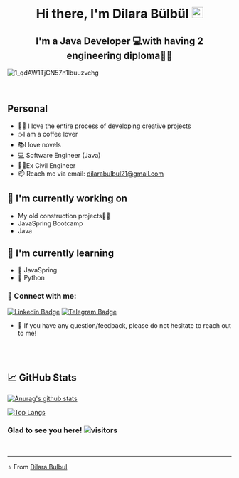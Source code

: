 <!---
DBulbul/DBulbul is a ✨ special ✨ repository because its `README.md` (this file) appears on your GitHub profile.
You can click the Preview link to take a look at your changes.Gifs and photos to use later is following;
--->
<!---[dilara bülbül](https://user-images.githubusercontent.com/97522259/160603809-8f08ce63-fd9b-4222-af1d-7e991f246864.png)
![191815_5d9d3ff1ad894e96a2f0a86681563555_mv2 (1)](https://user-images.githubusercontent.com/97522259/160606235-8bc5a3f2-4f07-4e87-8549-ed26103c3088.gif)
 ![9dcb36579d4518b31451906466dc735d](https://user-images.githubusercontent.com/97522259/160607701-8d9b590d-3e4d-4cca-be4d-386e94a897ef.gif)
![605609942900a56b7d9547ee_animation_500_kmhu8z1q](https://user-images.githubusercontent.com/97522259/160607960-a9b9a161-0050-4cbe-a348-1186bb5713a3.gif)
![gif-dilara](https://user-images.githubusercontent.com/97522259/160608365-eec249d4-842c-4ec2-91ef-f264cfe80c35.gif)
--->

<h1 align="center"> Hi there, I'm Dilara Bülbül <img src="https://media.giphy.com/media/hvRJCLFzcasrR4ia7z/giphy.gif" width="25px">
</h1>

<h2 align="center">
I'm a Java Developer 💻with having 2 engineering diploma👩‍🎓
  </h2> 
 

![1_qdAW1TjCN57h1lbuuzvchg](https://user-images.githubusercontent.com/97522259/160608626-1359a052-e29d-4890-9187-68ee43c75f45.gif)

</br>  

## Personal

                
- 👩‍💻 I love the entire process of developing creative projects                               
- ☕I am a coffee lover
- 📚I love novels
- :computer: Software Engineer (Java)
- 👷‍♀️Ex Civil Engineer  
- 📫 Reach me via email: dilarabulbul21@gmail.com 


## 🔭 I'm currently working on

- My old construction projects👷‍♀️
- JavaSpring Bootcamp
- Java

## 🌱 I'm currently learning

- 📱 JavaSpring
- 🐍 Python

### 🤝 Connect with me:


[![Linkedin Badge](https://img.shields.io/badge/-LinkedIn-0e76a8?style=flat-square&logo=Linkedin&logoColor=white)](https://www.linkedin.com/in/dilara-bülbül/)
[![Telegram Badge](https://img.shields.io/badge/-Telegram-0088cc?style=flat-square&logo=Telegram&logoColor=white)](https://t.me/DilaraBulbul)
</br>
- 💬 If you have any question/feedback, please do not hesitate to reach out to me!

</br>
</br>


## 📈 GitHub Stats 

[![Anurag's github stats](https://github-readme-stats.vercel.app/api?username=DBulbul)](https://github.com/DBulbul/)

[![Top Langs](https://github-readme-stats.vercel.app/api/top-langs/?username=DBulbul&layout=compact)](https://github.com/DBulbul/)

 <!-- total visitor counter -->
### Glad to see you here! ![visitors](https://visitor-badge.glitch.me/badge?page_id=${DBulbul}.${416281047})
<!-- total visitor counter -->


<br>

<hr>

⭐️ From [Dilara Bulbul](https://github.com/DBulbul)
